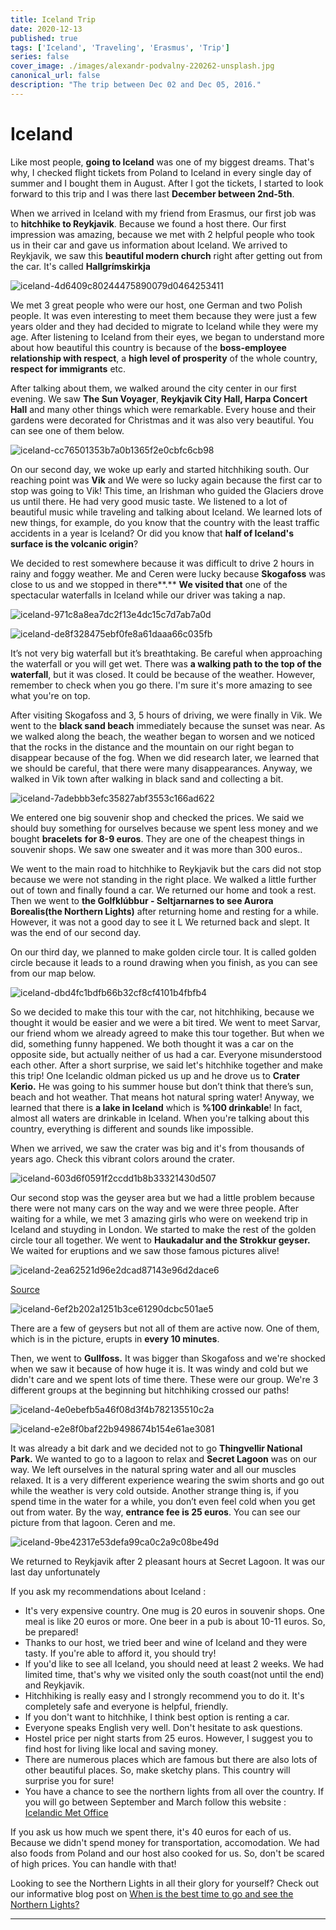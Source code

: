 ```yaml
---
title: Iceland Trip
date: 2020-12-13
published: true
tags: ['Iceland', 'Traveling', 'Erasmus', 'Trip']
series: false
cover_image: ./images/alexandr-podvalny-220262-unsplash.jpg
canonical_url: false
description: "The trip between Dec 02 and Dec 05, 2016."
---
```


Iceland
=======

Like most people, **going to Iceland** was one of my biggest dreams. That's why, I checked flight tickets from Poland to Iceland in every single day of summer and I bought them in August. After I got the tickets, I started to look forward to this trip and I was there last **December between 2nd-5th**.

When we arrived in Iceland with my friend from Erasmus, our first job was to **hitchhike to Reykjavik**. Because we found a host there. Our first impression was amazing, because we met with 2 helpful people who took us in their car and gave us information about Iceland. We arrived to Reykjavik, we saw this **beautiful modern church** right after getting out from the car. It's called **Hallgrímskirkja**

![iceland-4d6409c80244475890079d0464253411](https://d1bvpoagx8hqbg.cloudfront.net/originals/iceland-4d6409c80244475890079d0464253411.jpg)

We met 3 great people who were our host, one German and two Polish people. It was even interesting to meet them because they were just a few years older and they had decided to migrate to Iceland while they were my age. After listening to Iceland from their eyes, we began to understand more about how beautiful this country is because of the **boss-employee relationship with respect**, a **high level of prosperity** of the whole country, **respect for immigrants** etc.

After talking about them, we walked around the city center in our first evening. We saw **The Sun Voyager**, **Reykjavik City Hall, Harpa Concert Hall** and many other things which were remarkable. Every house and their gardens were decorated for Christmas and it was also very beautiful. You can see one of them below.

![iceland-cc76501353b7a0b1365f2e0cbfc6cb98](https://d1bvpoagx8hqbg.cloudfront.net/originals/iceland-cc76501353b7a0b1365f2e0cbfc6cb98.jpg)

On our second day, we woke up early and started hitchhiking south. Our reaching point was **Vik** and We were so lucky again because the first car to stop was going to Vik! This time, an Irishman who guided the Glaciers drove us until there. He had very good music taste. We listened to a lot of beautiful music while traveling and talking about Iceland. We learned lots of new things, for example, do you know that the country with the least traffic accidents in a year is Iceland? Or did you know that **half of Iceland's surface is the volcanic origin**?

We decided to rest somewhere because it was difficult to drive 2 hours in rainy and foggy weather. Me and Ceren were lucky because **Skogafoss** was close to us and we stopped in there**.** **We visited that** one of the spectacular waterfalls in Iceland while our driver was taking a nap.

![iceland-971c8a8ea7dc2f13e4dc15c7d7ab7a0d](https://d1bvpoagx8hqbg.cloudfront.net/originals/iceland-971c8a8ea7dc2f13e4dc15c7d7ab7a0d.jpg)

![iceland-de8f328475ebf0fe8a61daaa66c035fb](https://d1bvpoagx8hqbg.cloudfront.net/originals/iceland-de8f328475ebf0fe8a61daaa66c035fb.jpg)

It’s not very big waterfall but it’s breathtaking. Be careful when approaching the waterfall or you will get wet. There was **a walking path to the top of the waterfall**, but it was closed. It could be because of the weather. However, remember to check when you go there. I'm sure it's more amazing to see what you're on top.

After visiting Skogafoss and 3, 5 hours of driving, we were finally in Vik. We went to the **black sand beach** immediately because the sunset was near. As we walked along the beach, the weather began to worsen and we noticed that the rocks in the distance and the mountain on our right began to disappear because of the fog. When we did research later, we learned that we should be careful, that there were many disappearances. Anyway, we walked in Vik town after walking in black sand and collecting a bit.

![iceland-7adebbb3efc35827abf3553c166ad622](https://d1bvpoagx8hqbg.cloudfront.net/originals/iceland-7adebbb3efc35827abf3553c166ad622.jpg)

We entered one big souvenir shop and checked the prices. We said we should buy something for ourselves because we spent less money and we bought **bracelets** **for 8-9 euros**. They are one of the cheapest things in souvenir shops. We saw one sweater and it was more than 300 euros..

We went to the main road to hitchhike to Reykjavik but the cars did not stop because we were not standing in the right place. We walked a little further out of town and finally found a car. We returned our home and took a rest. Then we went to **the Golfklúbbur - Seltjarnarnes to see Aurora Borealis(the Northern Lights)** after returning home and resting for a while. However, it was not a good day to see it L We returned back and slept. It was the end of our second day.

On our third day, we planned to make golden circle tour. It is called golden circle because it leads to a round drawing when you finish, as you can see from our map below.

![iceland-dbd4fc1bdfb66b32cf8cf4101b4fbfb4](https://d1bvpoagx8hqbg.cloudfront.net/originals/iceland-dbd4fc1bdfb66b32cf8cf4101b4fbfb4.jpg)

So we decided to make this tour with the car, not hitchhiking, because we thought it would be easier and we were a bit tired. We went to meet Sarvar, our friend whom we already agreed to make this tour together. But when we did, something funny happened. We both thought it was a car on the opposite side, but actually neither of us had a car. Everyone misunderstood each other. After a short surprise, we said let's hitchhike together and make this trip! One Icelandic oldman picked us up and he drove us to **Crater Kerio.** He was going to his summer house but don’t think that there’s sun, beach and hot weather. That means hot natural spring water! Anyway, we learned that there is **a lake in Iceland** which is **%100 drinkable**! In fact, almost all waters are drinkable in Iceland. When you're talking about this country, everything is different and sounds like impossible.

When we arrived, we saw the crater was big and it's from thousands of years ago. Check this vibrant colors around the crater.

![iceland-603d6f0591f2ccdd1b8b33321430d507](https://d1bvpoagx8hqbg.cloudfront.net/originals/iceland-603d6f0591f2ccdd1b8b33321430d507.jpg)

Our second stop was the geyser area but we had a little problem because there were not many cars on the way and we were three people. After waiting for a while, we met 3 amazing girls who were on weekend trip in Iceland and stuyding in London. We started to make the rest of the golden circle tour all together. We went to **Haukadalur and the Strokkur geyser.** We waited for eruptions and we saw those famous pictures alive!

![iceland-2ea62521d96e2dcad87143e96d2dace6](https://d1bvpoagx8hqbg.cloudfront.net/originals/iceland-2ea62521d96e2dcad87143e96d2dace6.jpg)

[Source](https://i.ytimg.com/vi/TIK4wEdMwQM/maxresdefault.jpg)

![iceland-6ef2b202a1251b3ce61290dcbc501ae5](https://d1bvpoagx8hqbg.cloudfront.net/originals/iceland-6ef2b202a1251b3ce61290dcbc501ae5.jpg)

There are a few of geysers but not all of them are active now. One of them, which is in the picture, erupts in **every 10 minutes**.

Then, we went to **Gullfoss.** It was bigger than Skogafoss and we're shocked when we saw it because of how huge it is. It was windy and cold but we didn't care and we spent lots of time there. These were our group. We're 3 different groups at the beginning but hitchhiking crossed our paths!

![iceland-4e0ebefb5a46f08d3f4b782135510c2a](https://d1bvpoagx8hqbg.cloudfront.net/originals/iceland-4e0ebefb5a46f08d3f4b782135510c2a.jpg)

![iceland-e2e8f0baf22b9498674b154e61ae3081](https://d1bvpoagx8hqbg.cloudfront.net/originals/iceland-e2e8f0baf22b9498674b154e61ae3081.jpg)

It was already a bit dark and we decided not to go **Thingvellir National Park.** We wanted to go to a lagoon to relax and **Secret Lagoon** was on our way. We left ourselves in the natural spring water and all our muscles relaxed. It is a very different experience wearing the swim shorts and go out while the weather is very cold outside. Another strange thing is, if you spend time in the water for a while, you don’t even feel cold when you get out from water. By the way, **entrance fee is 25 euros**. You can see our picture from that lagoon. Ceren and me.

![iceland-9be42317e53defa99ca0c2a9c08be49d](https://d1bvpoagx8hqbg.cloudfront.net/originals/iceland-9be42317e53defa99ca0c2a9c08be49d.jpg)

We returned to Reykjavik after 2 pleasant hours at Secret Lagoon. It was our last day unfortunately

If you ask my recommendations about Iceland :

*   It's very expensive country. One mug is 20 euros in souvenir shops. One meal is like 20 euros or more. One beer in a pub is about 10-11 euros. So, be prepared!
*   Thanks to our host, we tried beer and wine of Iceland and they were tasty. If you're able to afford it, you should try!
*   If you'd like to see all Iceland, you should need at least 2 weeks. We had limited time, that's why we visited only the south coast(not until the end) and Reykjavik.
*   Hitchhiking is really easy and I strongly recommend you to do it. It's completely safe and everyone is helpful, friendly.
*   If you don't want to hitchhike, I think best option is renting a car.
*   Everyone speaks English very well. Don't hesitate to ask questions.
*   Hostel price per night starts from 25 euros. However, I suggest you to find host for living like local and saving money.
*   There are numerous places which are famous but there are also lots of other beautiful places. So, make sketchy plans. This country will surprise you for sure!
*   You have a chance to see the northern lights from all over the country. If you will go between September and March follow this website : [Icelandic Met Office](http://en.vedur.is/weather/forecasts/aurora/)

If you ask us how much we spent there, it's 40 euros for each of us. Because we didn't spend money for transportation, accomodation. We had also foods from Poland and our host also cooked for us. So, don't be scared of high prices. You can handle with that!

Looking to see the Northern Lights in all their glory for yourself? Check out our informative blog post on [When is the best time to go and see the Northern Lights?](https://erasmusu.com/en/erasmus-blog/main/when-is-the-best-time-to-go-and-see-the-northern-lights-770945)

* * *

